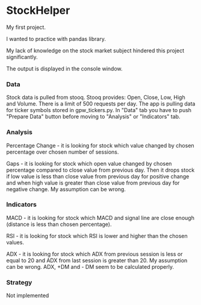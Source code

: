 # StockHelper

My first project.

I wanted to practice with pandas library.

My lack of knowledge on the stock market subject hindered this project significantly.

The output is displayed in the console window.


### Data
Stock data is pulled from stooq. Stooq provides: Open, Close, Low, High and Volume.
There is a limit of 500 requests per  day. The app is pulling data for ticker symbols stored in gpw_tickers.py.
In "Data" tab you have to push "Prepare Data" button before moving to "Analysis" or "Indicators" tab.


### Analysis
Percentage Change - it is looking for stock which value changed by chosen percentage over chosen number of sessions.

Gaps - it is looking for stock which open value changed by chosen percentage compared to close value from previous day.
Then it drops stock if low value is less than close value from previous day for positive change and when high value is greater than close value from previous day for negative change. My assumption can be wrong.


### Indicators
MACD - it is looking for stock which MACD and signal line are close enough (distance is less than chosen percentage).

RSI - it is looking for stock which RSI is lower and higher than the chosen values.

ADX - it is looking for stock which ADX from previous session is less or equal to 20 and ADX from last session is
 greater than 20. My assumption can be wrong. ADX, +DM and - DM seem to be calculated properly.


### Strategy
Not implemented
